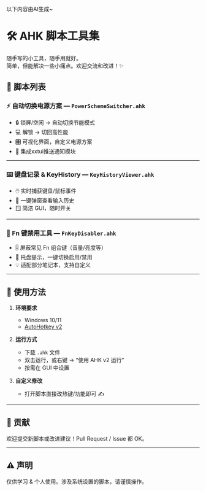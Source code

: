以下内容由AI生成~

# 🛠️ AHK 脚本工具集

随手写的小工具，随手用就好。  
简单，但能解决一些小痛点。欢迎交流和改进！✨  

## 📜 脚本列表

### ⚡ 自动切换电源方案 — `PowerSchemeSwitcher.ahk`
- 🔒 锁屏/空闲 → 自动切换节能模式  
- 💻 解锁 → 切回高性能  
- 🎛️ 可视化界面，自定义电源方案
- 📱 集成xxtui推送通知模块

---

### ⌨️ 键盘记录 & KeyHistory — `KeyHistoryViewer.ahk`
- 🖱️ 实时捕获键盘/鼠标事件  
- 👀 一键弹窗查看输入历史  
- 🪟 简洁 GUI，随时开关  

---

### 🚫 Fn 键禁用工具 — `FnKeyDisabler.ahk`
- 🎚️ 屏蔽常见 Fn 组合键（音量/亮度等）  
- 🔄 托盘提示，一键切换启用/禁用  
- 💡 适配部分笔记本，支持自定义  

---

## 🚀 使用方法
1. **环境要求**  
   - Windows 10/11  
   - [AutoHotkey v2](https://www.autohotkey.com/download/ahk-v2.exe)  

2. **运行方式**  
   - 下载 `.ahk` 文件  
   - 双击运行，或右键 → “使用 AHK v2 运行”  
   - 按需在 GUI 中设置  

3. **自定义修改**  
   - 打开脚本直接改热键/功能即可 ✍️  

---

## 🤝 贡献
欢迎提交新脚本或改进建议！Pull Request / Issue 都 OK。  

---

## ⚠️ 声明
仅供学习 & 个人使用。涉及系统设置的脚本，请谨慎操作。  
